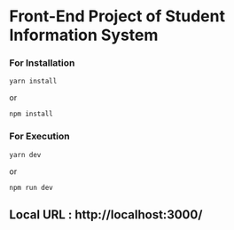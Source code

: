 # Front-End Project of Student Information System

### For Installation
```
yarn install
```
or
```
npm install
```

### For Execution
```
yarn dev
```
or
```
npm run dev
```

Local URL : http://localhost:3000/
------------------
